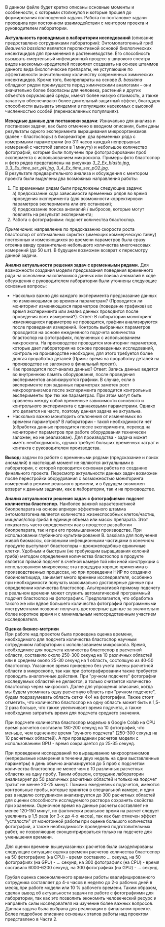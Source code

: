   В данном файле будет кратко описаны основные моменты и особенности, с которыми столкнулся и которые прошел до формирования полноценной задачи. Работа по постановке задачи проходила при постоянном взаимодействии с ментором проекта и руководителем лаборатории.  
  
  **Актуальность проводимых в лаборатории исследований** (описание предоставлено сотрудниками лаборатории): Энтомопатогенный гриб *Beauveria bassiana* является перспективной основой биологических инсектицидов для применения в растениеводстве. Его способность вызывать смертельный инфекционный процесс у широкого спектра видов насекомых-вредителей позволяет создавать на основе штаммов данного вида биологические препараты, не уступающие по эффективности значительному количеству современных химических инсектицидов. Кроме того, биопрепараты на основе *B. bassiana* обладают рядом преимуществ перед химическими аналогами – они значительно более безопасны для человека, растений и других объектов окружающей среды, имеют более низкую стоимость, а также зачастую обеспечивают более длительный защитный эффект, благодаря способности вызывать эпидемии в популяциях насекомых с высокой численностью особей (перенаселенных популяциях).  

  **Исходные данные для постановки задачи**: Изначально для анализа и постановки задачи, как было отмечено в вводном описании, были даны результаты одного эксперимента выращивания микроорганизмов (далее - бластоспоры) в биореакторе: два временных ряда с измерямыми параметрами (по 311 часов каждый непрерывных измерений с частотой записи в 1 минуту) и небольшое количество фотографий, которые были получены при фотографировании проб экспермента с использованием микроскопа. Примеры фото бластоспор и фото рядов представлены на рисунках *3_2_Ex_blasto.jpg*, *3_3_Ex_time_ser_pH.jpg*, *3_4_Ex_time_ser_pO2.jpg*.  
  В результате предварительного анализа и обсуждения с ментором проекта были выделены два возможных направления работы:  
  1. По временным рядам были предложены следующие задачи:  
     а) предсказание хода зависимости временных рядов во время проведения эксперимента (для возможности корректировки параметров эксперимента или его остановки);  
     б) предсказание поиска аномалий / выбросов, которые могут повлиять на результат эксперимента;  
  2. Работа с фотографиями: подсчет количества бластоспор.  

  *Примечание*: направление по предсказанию скорости роста бластоспор от оптимальных скрытых (имеющих коммерческую тайну) постоянных и изменяющихся во времени параметров была сразу отсеяна ввиду сравнительно небольшого количества многочасовых измерений (до 50 шт). В будущем возможен возврат к пересмотру данной задачи.  

  **Анализ актуальности решения задач с временными рядами.** Для возможности создания модели предсказания поведения временного ряда на основании накопившихся данных или поиска аномалий в ходе обсуждения с руководителем лаборатории были уточнены следующие основные вопросы:  
  - Насколько важно для каждого эксперимента предсказание данных по изменяющимся во времени параметрам? (Проводится ли мониторинг изменяющихся параметров (поведение графиков) во время эксперимента или анализ данных проводится после проведения всех измерений?). Ответ: В лаборатории мониторинг изменяющихся параметров не проводится, графики анализируются после проведения измерений. Контроль выбранных параметров проводится на основе ежедневного подсчета количества бластоспор на фотографиях, полученных с использованием микроскопа. На производстве проводится мониторинг параметров, которые дает лаборатория на основе проведенных исследований, контроль на производстве необходим, для этого требуется более долгая проработка деталей (Прим.: время на проработку деталей на производстве не заложено в финальный проект).  
  - Как проводится пост-анализ данных? Ответ: Запись данных ведется во внутреннюю память оборудования, после проведения экспериментов анализируются графики. В случае, если в эксперименте при заданных параметрах заметен рост микроорганизмов после эксперимента проводится контрольные эксперименты при тех же параметрах. При этом могут быть сравнены между собой временные зависимости основного и контрольного эксперимента с одинаковыми параметрами. Однако это делается не часто, поэтому данная задача не актуальна.  
  - Насколько важно мониторить отклонения от изменяемых во времени параметров? В лаборатории - такой необходимости нет (обработка данных проводится после эксперимента, переход на мониторинг параметров при работе оборудования технически заложен, но не реализован). Для производства - задача может иметь необходимость, однако требует больших временных затрат и контакта с руководителем производства.  

  **Вывод:** задачи по работе с временными рядами (предсказание и поиск аномалий) в настоящий момент не являются актуальными в лаборатории, с которой проводится основная работа по созданию финального проекта. Пересмотр актуальности данных задач возможен после перестройки оборудования с возможностью мониторинга измерений в режиме реального времени, и в будущем возможен возврат к данным задачам, как в лаборатории, так и на производстве.  

  **Анализ актуальности решения задач с фотографиями: подсчет количества бластоспор.** 
  Наиболее важной характеристикой биопрепарата на основе априори эффективного штамма энтомопатогена является количество жизнеспособных клеток/частиц мицелия/спор гриба в единице объема или массы препарата. Этот показатель часто определяется как в процессе разработки биопрепарата, так и при его промышленном производстве. При использовании глубинного культивирования B. bassiana для получения живой биомассы, основными инфекционными частицами в конечном продукте выступают бластоспоры – дрожжеподобные единичные клетки. Удобным и быстрым (не требующим выращивания колоний гриба) методом определения количества бластоспор в продукте является прямой подсчет в счетной камере той или иной конструкции с использованием микроскопа; эта процедура хорошо применима в производственных процессах, но при проведении НИР по созданию биоинсектицида, занимает много времени исследователя, особенно при необходимости получать максимально достоверные данные при определении количества бластоспор. Альтернативой прямому подсчету в реальном времени может служить автоматический программный подсчет бластоспор на фотографиях. Предполагается, что обработка такого же или вдвое большего количества фотографий программными инструментами позволит получать достоверные данные за значительно более короткое время и с минимальным непосредственным участием исследователя.  
  
  **Оценка бизнес-метрики**  
  При работе над проектом была проведена оценка времени, необходимого для подсчета количества бластоспор научным сотрудником лаборатории с использованием микроскопа. Время, необходимое для подсчета количества бластоспор в расчетной области, составило около 250-300 секунд на 10 различных областей или в среднем около 25-30 секунд на 1 область, состоящую из 40-50 бластоспор. Указанное время приведено без учета смены расчетной области в микроскопе, так как при фотографировании также требуется проводить аналогичные действия. При "ручном подсчете" фотографии исследуемых областей не делаются, а только считается количество бластоспор через микроскоп. Далее для упрощения описания, когда мы будем упоминать одну расчетную область при "ручном подсчете", будем подразумевать область сетки 4х4 на фотографии. Также стоит отметить, что количество бластоспор на одну область может быть в 1,5-2 раза больше, что также увеличивает время подсчета, а также необходимо затратить время для подсчета среднего значения.  
  
  При подсчете количества бластоспор моделью в Google Colab на CPU время расчетов составило 180-200 секунд на 10 фотографий, что меньше, чем оцененное время "ручного подсчета" (250-300 секунд на 10 расчетных областей). А при проведении расчетов модели с использованием GPU - время сокращается до 25-35 секунд.  
  
  При проведении исследований по выращиванию микроорганизмов (непрерывные измерения в течении двух недель на одни выставленные параметры) в день обычно анализируется до 5 проб с подсчетом количества бластоспор не менее чем в 10 различных расчетных областях на одну пробу. Таким образом, сотрудник лаборатории анализирует до 50 различных расчетных областей и только на подсчет тратит не менее 20-25 минут. Помимо ежедневных подсчетов, имеются контрольные пробы, которые хранятся в специальной камере, и один раз в неделю сотрудником анализируется до 300 расчетных областей для оценки способности исследуемого раствора сохранять свойства при хранении. Оценочное время на данные расчеты составляет не менее 120-150 минут, но фактически реальное время на расчет следует увеличить в 1,5 раза (от 3-х до 4-х часов), так как был отмечен эффект "усталости" от монотонной работы при оценке большого количества фотографий, а также необходимости проведения подготовительных работ, не позволяющие сконцентрироваться только на подсчете для уменьшения времени.  
  
  Для оценки времени вышеуказанных расчетов были смоделированы следующие ситуации: оценка времени расчетов количества бластоспор на 50 фотографиях (на CPU) - время составило ... секунд, на 50 фотографиях (на GPU) - ... секунд, на 300 фотографиях (на CPU) - время составило 6000-6200 секунд, на 300 фотографиях (на GPU) - ... секунд.  
  
  Грубая оценка сэкономленного времени работы квалифицированного сотрудника составляет до 4-х часов в неделю до 2-х рабочих дней в месяц при работе модели  или 10 % рабочего времени. Таким образом, сделан вывод об актуальности задачи по работе с фотографиями для лаборатории, так как это позволить экономить человеческий ресурс и направить силы исследователя на изучение более важных вопросов. Данная задача была выбрана для реализации в финальном проекте. Более подробное описание основных этапов работы над проектом представлено в Части 2.  
